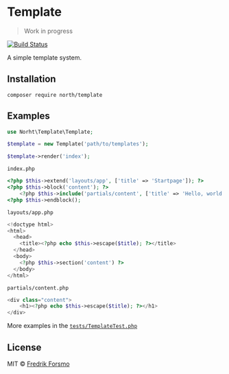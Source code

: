 # Template

> Work in progress

[![Build Status](https://travis-ci.org/northphp/template.svg?branch=master)](https://travis-ci.org/northphp/template)

A simple template system.

## Installation

```
composer require north/template
```

## Examples

```php
use Norht\Template\Template;

$template = new Template('path/to/templates');

$template->render('index');
```

`index.php`
```php
<?php $this->extend('layouts/app', ['title' => 'Startpage']); ?>
<?php $this->block('content'); ?>
    <?php $this->include('partials/content', ['title' => 'Hello, world']); ?>
<?php $this->endblock();
```

`layouts/app.php`
```php
<!doctype html>
<html>
  <head>
    <title><?php echo $this->escape($title); ?></title>
  </head>
  <body>
    <?php $this->section('content') ?>
  </body>
</html>
```

`partials/content.php`
```php
<div class="content">
    <h1><?php echo $this->escape($title); ?></h1>
</div>
```

More examples in the [`tests/TemplateTest.php`](tests/TemplateTest.php)

## License

MIT © [Fredrik Forsmo](https://github.com/frozzare)
